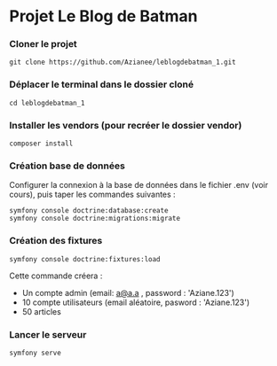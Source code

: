 # Projet Le Blog de Batman

### Cloner le projet

```
git clone https://github.com/Azianee/leblogdebatman_1.git
```

### Déplacer le terminal dans le dossier cloné
```
cd leblogdebatman_1
```

### Installer les vendors (pour recréer le dossier vendor)
```
composer install
```

### Création base de données
Configurer la connexion à la base de données dans le fichier .env (voir cours), puis taper les commandes suivantes :
```
symfony console doctrine:database:create
symfony console doctrine:migrations:migrate
```


### Création des fixtures 
```
symfony console doctrine:fixtures:load
```
Cette commande créera : 
* Un compte admin (email: a@a.a , password : 'Aziane.123')
* 10 compte utilisateurs (email aléatoire, pasword : 'Aziane.123')
* 50 articles

### Lancer le serveur
```
symfony serve
```
